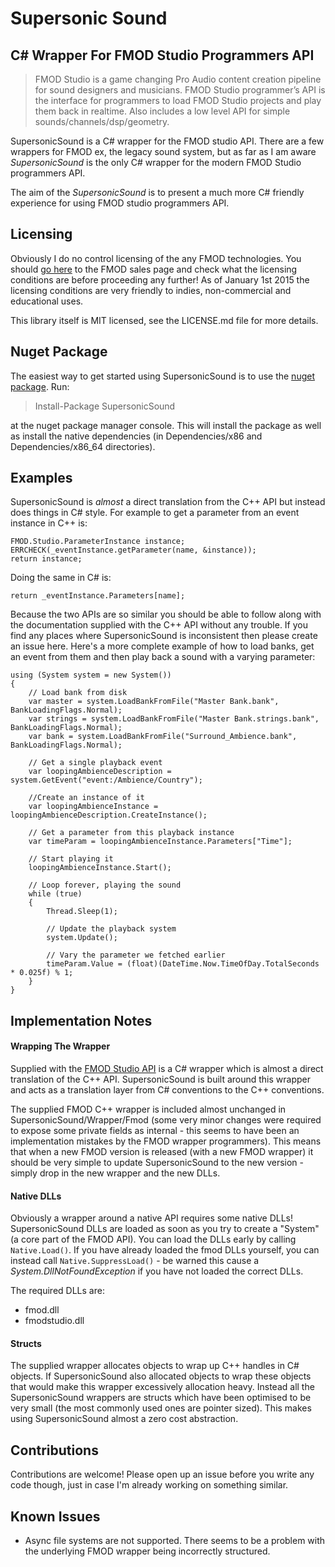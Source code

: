 # Supersonic Sound
## C# Wrapper For FMOD Studio Programmers API

 > FMOD Studio is a game changing Pro Audio content creation pipeline for sound designers and musicians. FMOD Studio programmer’s API is the interface for programmers to load FMOD Studio projects and play them back in realtime. Also includes a low level API for simple sounds/channels/dsp/geometry.

SupersonicSound is a C# wrapper for the FMOD studio API. There are a few wrappers for FMOD ex, the legacy sound system, but as far as I am aware *SupersonicSound* is the only C# wrapper for the modern FMOD Studio programmers API.

The aim of the *SupersonicSound* is to present a much more C# friendly experience for using FMOD studio programmers API.

## Licensing

Obviously I do no control licensing of the any FMOD technologies. You should [go here](http://www.fmod.org/sales/) to the FMOD sales page and check what the licensing conditions are before proceeding any further! As of January 1st 2015 the licensing conditions are very friendly to indies, non-commercial and educational uses.

This library itself is MIT licensed, see the LICENSE.md file for more details.

## Nuget Package

The easiest way to get started using SupersonicSound is to use the [nuget package](https://www.nuget.org/packages/SupersonicSound/). Run:

 > Install-Package SupersonicSound
 
at the nuget package manager console. This will install the package as well as install the native dependencies (in Dependencies/x86 and Dependencies/x86_64 directories).

## Examples

SupersonicSound is *almost* a direct translation from the C++ API but instead does things in C# style. For example to get a parameter from an event instance in C++ is:

    FMOD.Studio.ParameterInstance instance;
    ERRCHECK(_eventInstance.getParameter(name, &instance));
    return instance;
    
Doing the same in C# is:

    return _eventInstance.Parameters[name];
    
Because the two APIs are so similar you should be able to follow along with the documentation supplied with the C++ API without any trouble. If you find any places where SupersonicSound is inconsistent then please create an issue here. Here's a more complete example of how to load banks, get an event from them and then play back a sound with a varying parameter:

    using (System system = new System())
    {
        // Load bank from disk
        var master = system.LoadBankFromFile("Master Bank.bank", BankLoadingFlags.Normal);
        var strings = system.LoadBankFromFile("Master Bank.strings.bank", BankLoadingFlags.Normal);
        var bank = system.LoadBankFromFile("Surround_Ambience.bank", BankLoadingFlags.Normal);

        // Get a single playback event
        var loopingAmbienceDescription = system.GetEvent("event:/Ambience/Country");

        //Create an instance of it
        var loopingAmbienceInstance = loopingAmbienceDescription.CreateInstance();

        // Get a parameter from this playback instance
        var timeParam = loopingAmbienceInstance.Parameters["Time"];

        // Start playing it
        loopingAmbienceInstance.Start();

        // Loop forever, playing the sound
        while (true)
        {
            Thread.Sleep(1);
            
            // Update the playback system
            system.Update();

            // Vary the parameter we fetched earlier
            timeParam.Value = (float)(DateTime.Now.TimeOfDay.TotalSeconds * 0.025f) % 1;
        }
    }
    
## Implementation Notes

#### Wrapping The Wrapper

Supplied with the [FMOD Studio API](http://www.fmod.org/download/#StudioAPIDownloads) is a C# wrapper which is almost a direct translation of the C++ API. SupersonicSound is built around this wrapper and acts as a translation layer from C# conventions to the C++ conventions.

The supplied FMOD C++ wrapper is included almost unchanged in SupersonicSound/Wrapper/Fmod (some very minor changes were required to expose some private fields as internal - this seems to have been an implementation mistakes by the FMOD wrapper programmers). This means that when a new FMOD version is released (with a new FMOD wrapper) it should be very simple to update SupersonicSound to the new version - simply drop in the new wrapper and the new DLLs.

#### Native DLLs

Obviously a wrapper around a native API requires some native DLLs! SupersonicSound DLLs are loaded as soon as you try to create a "System" (a core part of the FMOD API). You can load the DLLs early by calling ```Native.Load()```. If you have already loaded the fmod DLLs yourself, you can instead call ```Native.SuppressLoad()``` - be warned this cause a *System.DllNotFoundException* if you have not loaded the correct DLLs.

The required DLLs are:

 - fmod.dll
 - fmodstudio.dll

#### Structs

The supplied wrapper allocates objects to wrap up C++ handles in C# objects. If SupersonicSound also allocated objects to wrap these objects that would make this wrapper excessively allocation heavy. Instead all the SupersonicSound wrappers are structs which have been optimised to be very small (the most commonly used ones are pointer sized). This makes using SupersonicSound almost a zero cost abstraction.

## Contributions

Contributions are welcome! Please open up an issue before you write any code though, just in case I'm already working on something similar.

## Known Issues

 - Async file systems are not supported. There seems to be a problem with the underlying FMOD wrapper being incorrectly structured.